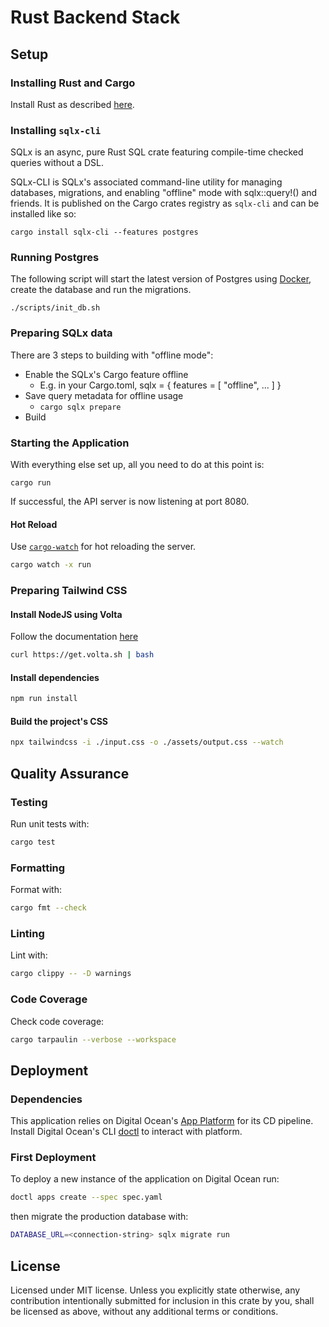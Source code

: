 # Rust Backend Stack

## Setup

### Installing Rust and Cargo

Install Rust as described [here](https://doc.rust-lang.org/book/ch01-01-installation.html).

### Installing `sqlx-cli`

SQLx is an async, pure Rust SQL crate featuring compile-time checked queries without a DSL.

SQLx-CLI is SQLx's associated command-line utility for managing databases, migrations, and enabling "offline" mode with sqlx::query!() and friends.
It is published on the Cargo crates registry as `sqlx-cli` and can be installed like so:

```shell
cargo install sqlx-cli --features postgres
```

### Running Postgres

The following script will start the latest version of Postgres using [Docker], create the database and run the migrations.

```shell
./scripts/init_db.sh
```

### Preparing SQLx data

There are 3 steps to building with "offline mode":

- Enable the SQLx's Cargo feature offline
  - E.g. in your Cargo.toml, sqlx = { features = [ "offline", ... ] }
- Save query metadata for offline usage
  - `cargo sqlx prepare`
- Build

### Starting the Application

With everything else set up, all you need to do at this point is:

```shell
cargo run
```

If successful, the API server is now listening at port 8080.

#### Hot Reload

Use [`cargo-watch`](https://crates.io/crates/cargo-watch) for hot reloading the server.

```bash
cargo watch -x run
```

### Preparing Tailwind CSS

#### Install NodeJS using Volta

Follow the documentation [here](https://volta.sh/)

```bash
curl https://get.volta.sh | bash
```

#### Install dependencies

```bash
npm run install
```

#### Build the project's CSS

```bash
npx tailwindcss -i ./input.css -o ./assets/output.css --watch
```

## Quality Assurance

### Testing

Run unit tests with:

```bash
cargo test
```

### Formatting

Format with:

```bash
cargo fmt --check
```

### Linting

Lint with:

```bash
cargo clippy -- -D warnings
```

### Code Coverage

Check code coverage:

```bash
cargo tarpaulin --verbose --workspace
```

## Deployment

### Dependencies

This application relies on Digital Ocean's [App Platform] for its CD pipeline.
Install Digital Ocean's CLI [doctl] to interact with platform.

### First Deployment

To deploy a new instance of the application on Digital Ocean run:

```bash
doctl apps create --spec spec.yaml
```

then migrate the production database with:

```bash
DATABASE_URL=<connection-string> sqlx migrate run
```

## License

Licensed under MIT license. Unless you explicitly state otherwise, any contribution intentionally submitted for inclusion in this crate by you, shall be licensed as above, without any additional terms or conditions.

[Docker]: https://www.docker.com/
[App Platform]: https://docs.digitalocean.com/products/app-platform/
[doctl]: https://docs.digitalocean.com/reference/doctl/how-to/install/
